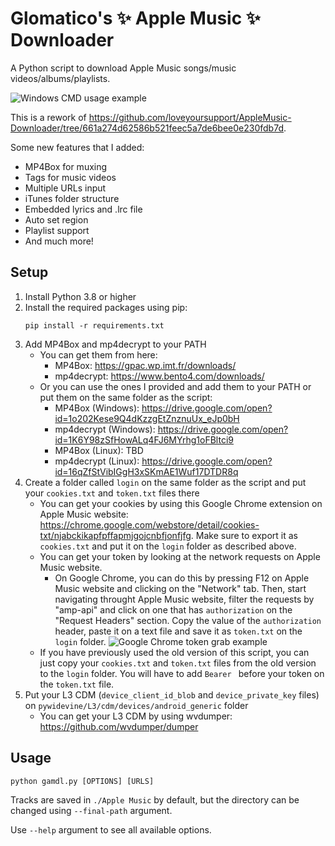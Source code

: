 # Glomatico's ✨ Apple Music ✨ Downloader
A Python script to download Apple Music songs/music videos/albums/playlists.

![Windows CMD usage example](https://i.imgur.com/byjqmGF.png)

This is a rework of https://github.com/loveyoursupport/AppleMusic-Downloader/tree/661a274d62586b521feec5a7de6bee0e230fdb7d.

Some new features that I added:
- MP4Box for muxing
- Tags for music videos
- Multiple URLs input
- iTunes folder structure
- Embedded lyrics and .lrc file
- Auto set region
- Playlist support
- And much more!

## Setup
1. Install Python 3.8 or higher
2. Install the required packages using pip: 
    ```
    pip install -r requirements.txt
    ```
3. Add MP4Box and mp4decrypt to your PATH
    * You can get them from here:
        * MP4Box: https://gpac.wp.imt.fr/downloads/
        * mp4decrypt: https://www.bento4.com/downloads/
    * Or you can use the ones I provided and add them to your PATH or put them on the same folder as the script:
        * MP4Box (Windows): https://drive.google.com/open?id=1o202Kese9Q4dKzzgEtZnznuUx_eJp0bH
        * mp4decrypt (Windows): https://drive.google.com/open?id=1K6Y98zSfHowALq4FJ6MYrhg1oFBltci9
        * MP4Box (Linux): TBD
        * mp4decrypt (Linux): https://drive.google.com/open?id=16qZfStVibIGgH3xSKmAE1Wuf17DTDR8q
4. Create a folder called `login` on the same folder as the script and put your `cookies.txt` and `token.txt` files there
    * You can get your cookies by using this Google Chrome extension on Apple Music website: https://chrome.google.com/webstore/detail/cookies-txt/njabckikapfpffapmjgojcnbfjonfjfg. Make sure to export it as `cookies.txt` and put it on the `login` folder as described above.
    * You can get your token by looking at the network requests on Apple Music website. 
        * On Google Chrome, you can do this by pressing F12 on Apple Music website and clicking on the "Network" tab. Then, start navigating throught Apple Music website, filter the requests by "amp-api" and click on one that has `authorization` on the "Request Headers" section. Copy the value of the `authorization` header, paste it on a text file and save it as `token.txt` on the `login` folder.
        ![Google Chrome token grab example](https://i.imgur.com/9YyfGn4.png)
    * If you have previously used the old version of this script, you can just copy your `cookies.txt` and `token.txt` files from the old version to the `login` folder. You will have to add `Bearer ` before your token on the `token.txt` file.
5. Put your L3 CDM (`device_client_id_blob` and `device_private_key` files) on `pywidevine/L3/cdm/devices/android_generic` folder
    * You can get your L3 CDM by using wvdumper: https://github.com/wvdumper/dumper

## Usage
```
python gamdl.py [OPTIONS] [URLS]
```
Tracks are saved in `./Apple Music` by default, but the directory can be changed using `--final-path` argument.

Use `--help` argument to see all available options.
